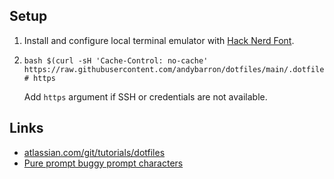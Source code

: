 ## Setup

1.  Install and configure local terminal emulator with
    [Hack Nerd Font](https://github.com/ryanoasis/nerd-fonts).

1.  ```shell
    bash $(curl -sH 'Cache-Control: no-cache' https://raw.githubusercontent.com/andybarron/dotfiles/main/.dotfiles/scripts/init) # https
    ```
    Add `https` argument if SSH or credentials are not available.

## Links

- [atlassian.com/git/tutorials/dotfiles](https://www.atlassian.com/git/tutorials/dotfiles)
- [Pure prompt buggy prompt characters](https://github.com/sindresorhus/pure/issues/561)

